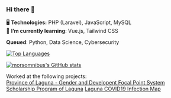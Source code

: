 ### Hi there 👋

:desktop_computer: <strong>Technologies:</strong> PHP (Laravel), JavaScript, MySQL
<br>
🌱 <strong>I’m currently learning</strong>: Vue.js, Tailwind CSS
<br>


<strong>Queued</strong>: Python, Data Science, Cybersecurity

<!-- :briefcase: <strong>Current Role:</strong> System/Server Administrator <br> 
⚙️ <strong>What I use:</strong> Ubuntu, Visual Studio Code <br>
-->

[![Top Languages](https://git-readme-stats-gcf75x2nk-morsomnibus.vercel.app/api/top-langs/?username=morsomnibus&layout=compact)](https://github.com/anuraghazra/github-readme-stats)
<br>
<!-- [![morsomnibus's wakatime stats](https://github-readme-stats.vercel.app/api/wakatime?username=morsomnibus)](https://github.com/anuraghazra/github-readme-stats)
<br> -->
[![morsomnibus's GitHub stats](https://git-readme-stats-gcf75x2nk-morsomnibus.vercel.app/api?username=morsomnibus&count_private=true&hide=contribs,prs&show_icons=true)](https://github.com/anuraghazra/github-readme-stats)

Worked at the following projects: <br>
<a target="_blank" href="https://gad.laguna.gov.ph">Province of Laguna - Gender and Developent Focal Point System</a><br>
<a target="_blank" href="https://iskolar.laguna.gov.ph">Scholarship Program of Laguna</a>
<a target="_blank" href="https://covid19.laguna.gov.ph">Laguna COVID19 Infection Map</a>
<!--
**morsomnibus/morsomnibus** is a ✨ _special_ ✨ repository because its `README.md` (this file) appears on your GitHub profile.

Here are some ideas to get you started:

- 🔭 I’m currently working on ...
- 🌱 I’m currently learning ...
- 👯 I’m looking to collaborate on ...
- 🤔 I’m looking for help with ...
- 💬 Ask me about ...
- 📫 How to reach me: ...
- 😄 Pronouns: ...
- ⚡ Fun fact: ...
-->
